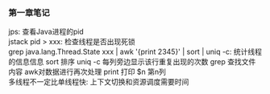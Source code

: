 ### 第一章笔记
jps: 查看Java进程的pid  
jstack pid > xxx: 检查线程是否出现死锁  
grep java.lang.Thread.State xxx | awk '{print $2$3$4$5}'
| sort | uniq -c: 统计线程的信息信息 sort 排序 uniq -c 每列旁边显示该行重复出现的次数 grep 查找文件内容 awk对数据进行再次处理 print 打印 $n 第n列  
多线程不一定比单线程快: 上下文切换和资源调度需要时间